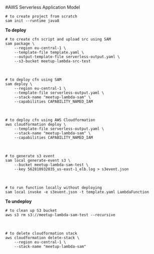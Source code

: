 #AWS Serverless Application Model

    # to create project from scratch
    sam init --runtime java8

**To deploy**

    # to create cfn script and upload src using SAM
    sam package \
        --region eu-central-1 \
        --template-file template.yaml \
        --output-template-file serverless-output.yaml \
        --s3-bucket meetup-lambda-src-test

<br/>

    # to deploy cfn using SAM
    sam deploy \
        --region eu-central-1 \
        --template-file serverless-output.yaml \
        --stack-name "meetup-lambda-sam" \
        --capabilities CAPABILITY_NAMED_IAM

<br/>

    # to deploy cfn using AWS Cloudformation
    aws cloudformation deploy \
        --template-file serverless-output.yaml \
        --stack-name "meetup-lambda-sam" \
        --capabilities CAPABILITY_NAMED_IAM

<br/>

    # to generate s3 event
    sam local generate-event s3 \
        --bucket meetup-lambda-sam-test \
        --key 562810932035_us-east-1_elb.log > s3event.json

<br/>

    # to run function locally without deploying
    sam local invoke -e s3event.json -t template.yaml LambdaFunction

        
**To undeploy**

    # to clean up S3 bucket
    aws s3 rm s3://meetup-lambda-sam-test --recursive

<br/>

    # to delete cloudformation stack
    aws cloudformation delete-stack \
        --region eu-central-1 \
        --stack-name "meetup-lambda-sam"